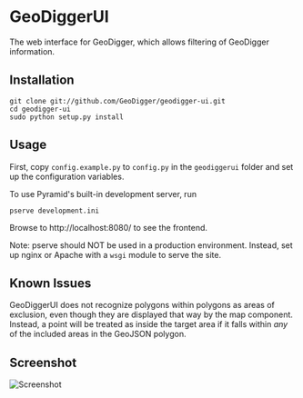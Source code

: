 GeoDiggerUI
===========

The web interface for GeoDigger, which allows filtering of GeoDigger information.

## Installation

    git clone git://github.com/GeoDigger/geodigger-ui.git
    cd geodigger-ui
    sudo python setup.py install

## Usage

First, copy `config.example.py` to `config.py` in the `geodiggerui` folder and set up the configuration variables.

To use Pyramid's built-in development server, run

    pserve development.ini
    
Browse to http://localhost:8080/ to see the frontend.

Note: pserve should NOT be used in a production environment. Instead, set up nginx or Apache with a `wsgi` module to serve the site.

## Known Issues

GeoDiggerUI does not recognize polygons within polygons as areas of
exclusion, even though they are displayed that way by the map component.
Instead, a point will be treated as inside the target area if it falls
within *any* of the included areas in the GeoJSON polygon.

## Screenshot

![Screenshot](https://raw.githubusercontent.com/GeoDigger/geodigger-ui/master/frontend.png "Screenshot")

